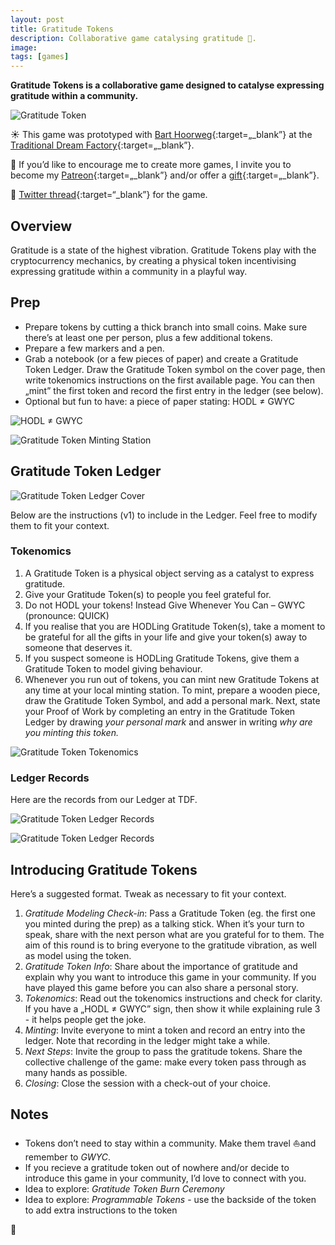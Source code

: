 ```yaml
---
layout: post
title: Gratitude Tokens
description: Collaborative game catalysing gratitude 💜.
image: 
tags: [games]
---
```


**Gratitude Tokens is a collaborative game designed to catalyse expressing gratitude within a community.**

![Gratitude Token](/assets/gratitude-token.jpg)

☀️ This game was prototyped with [Bart Hoorweg](https://www.linkedin.com/in/bart-hoorweg){:target=„_blank”} at the [Traditional Dream Factory](https://traditionaldreamfactory.com){:target=„_blank”}.

🌱 If you’d like to encourage me to create more games, I invite you to become my [Patreon](https://patreon.com/michalkorzonek){:target=„_blank”} and/or offer a [gift](/gift){:target=„_blank”}.

🐥 [Twitter thread](https://twitter.com/michalkorzonek/status/1507047355291471890?s=21){:target=“_blank”} for the game.

## Overview
Gratitude is a state of the highest vibration. Gratitude Tokens play with the cryptocurrency mechanics, by creating a physical token incentivising expressing gratitude within a community in a playful way.

## Prep
- Prepare tokens by cutting a thick branch into small coins. Make sure there’s at least one per person, plus a few additional tokens.
- Prepare a few markers and a pen.
- Grab a notebook (or a few pieces of paper) and create a Gratitude Token Ledger. Draw the Gratitude Token symbol on the cover page, then write tokenomics instructions on the first available page. You can then „mint” the first token and record the first entry in the ledger (see below).
- Optional but fun to have: a piece of paper stating: HODL ≠ GWYC

![HODL ≠ GWYC](/assets/hodl-gwyc.jpg)

![Gratitude Token Minting Station](/assets/gratitude-token-minting-station.jpg)

## Gratitude Token Ledger
![Gratitude Token Ledger Cover](/assets/gratitude-token-ledger-cover.jpg)

Below are the instructions (v1) to include in the Ledger. Feel free to modify them to fit your context.

### Tokenomics
1. A Gratitude Token is a physical object serving as a catalyst to express gratitude.
2. Give your Gratitude Token(s) to people you feel grateful for.
3. Do not HODL your tokens! Instead Give Whenever You Can – GWYC (pronounce: QUICK)
4. If you realise that you are HODLing Gratitude Token(s), take a moment to be grateful for all the gifts in your life and give your token(s) away to someone that deserves it.
5. If you suspect someone is HODLing Gratitude Tokens, give them a Gratitude Token to model giving behaviour.
6. Whenever you run out of tokens, you can mint new Gratitude Tokens at any time at your local minting station. To mint, prepare a wooden piece, draw the Gratitude Token Symbol, and add a personal mark. Next, state your Proof of Work by completing an entry in the Gratitude Token Ledger by drawing *your personal mark* and answer in writing *why are you minting this token.*

![Gratitude Token Tokenomics](/assets/gratitude-token-tokenomics.jpg)

### Ledger Records
Here are the records from our Ledger at TDF.

![Gratitude Token Ledger Records](/assets/gratitude-token-ledger-record1.jpg)

![Gratitude Token Ledger Records](/assets/gratitude-token-ledger-record2.jpg)

## Introducing Gratitude Tokens 
Here’s a suggested format. Tweak as necessary to fit your context.

1. *Gratitude Modeling Check-in*: Pass a Gratitude Token (eg. the first one you minted during the prep) as a talking stick. When it’s your turn to speak, share with the next person what are you grateful for to them. The aim of this round is to bring everyone to the gratitude vibration, as well as model using the token.
2. *Gratitude Token Info*: Share about the importance of gratitude and explain why you want to introduce this game in your community. If you have played this game before you can also share a personal story.
3. *Tokenomics*: Read out the tokenomics instructions and check for clarity. If you have a „HODL ≠ GWYC” sign, then show it while explaining rule 3 - it helps people get the joke.
4. *Minting*: Invite everyone to mint a token and record an entry into the ledger. Note that recording in the ledger might take a while.
5. *Next Steps*: Invite the group to pass the gratitude tokens. Share the collective challenge of the game: make every token pass through as many hands as possible.
6. *Closing*: Close the session with a check-out of your choice.

## Notes
- Tokens don’t need to stay within a community. Make them travel ⛵️and remember to *GWYC*.
- If you recieve a gratitude token out of nowhere and/or decide to introduce this game in your community, I’d love to connect with you.
- Idea to explore: *Gratitude Token Burn Ceremony*
- Idea to explore: *Programmable Tokens* - use the backside of the token to add extra instructions to the token

💜
